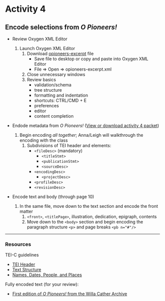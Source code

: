 # Activity 4

## Encode selections from *O Pioneers!*

* Review Oxygen XML Editor
  1. Launch Oxygen XML Editor
       1. Download [opioneers-excerpt](https://github.com/tech-at-arl/Digital-Scholarship-Institute/blob/master/July%202019/Scholarly%20Editions/opioneers-excerpt.xml) file
          * Save file to desktop or copy and paste into Oxygen XML Editor
          * File => Open => opioneers-excerpt.xml
       2. Close unnecessary windows
       3. Review basics
          * validation/schema
          * tree structure
          * formatting and indentation
          * shortcuts: CTRL/CMD + E
          * preferences
          * editor
          * content completion

* Endode metadata from *O Pioneers!* ([View or download activity 4 packet](https://github.com/tech-at-arl/Digital-Scholarship-Institute/blob/master/July%202019/Scholarly%20Editions/activity4_1913-Cather-OPioneers.pdf))

   1. Begin encoding *all together*; Anna/Leigh will walkthrough the encoding with the class
         1. Subdivisions of TEI header and elements:
              * `<fileDesc>` (mandatory)
                * `<titleStmt>`
                * `<publicationStmt>`
                * `<sourceDesc>`
              * `<encodingDesc>`
                * `<projectDesc>`
              * `<profileDesc>`
              * `<revisionDesc>`

* Encode text and body (through page 10)
   1. In the same file, move down to the text section and encode the front matter
      1. `<front>`, `<titlePage>`, illustration, dedication, epigraph, contents
      2. Move down to the `<body>` section and begin encoding the paragraph structure `<p>` and page breaks `<pb n="#"/>`
              
***
### Resources
TEI-C guidelines
* [TEI Header](http://www.tei-c.org/release/doc/tei-p5-doc/en/html/HD.html)
* [Text Structure](http://www.tei-c.org/release/doc/tei-p5-doc/en/html/DS.html)
* [Names, Dates, People, and Places](http://www.tei-c.org/release/doc/tei-p5-doc/en/html/ND.html)

Fully encoded text (for your review):
* [First edition of *O Pioneers!* from the Willa Cather Archive](http://cather.unl.edu/cat.0017.xml)
